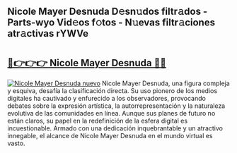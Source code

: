 ## Nicole Mayer Desnuda D𝚎sn𝚞dos filtr𝚊dos - Parts-wyo Vid𝚎os f𝚘tos - N𝚞evas filtr𝚊ciones atr𝚊ctivas rYWVe

# <h2><a href="http://mb35x8b.tromn.icu/?c=Nicole+Mayer+Desnuda">🔗👉👉👉 Nicole Mayer Desnuda 🔗🔗</a></h2>

[![Nicole Mayer Desnuda nuevo](https://i.imgur.com/pEAQMta.gif)](http://mb35x8b.tromn.icu/?c=Nicole+Mayer+Desnuda)
Nicole Mayer Desnuda, una figura compleja y esquiva, desafía la clasificación directa. Su uso pionero de los medios digitales ha cautivado y enfurecido a los observadores, provocando debates sobre la expresión artística, la autorrepresentación y la naturaleza evolutiva de las comunidades en línea. Aunque sus planes de futuro no están claros, su papel en la redefinición de la esfera digital es incuestionable. Armado con una dedicación inquebrantable y un atractivo innegable, el alcance de Nicole Mayer Desnuda en el mundo virtual es vasto.
